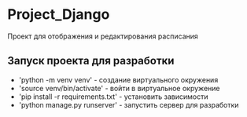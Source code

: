 # Project_Django

Проект для отображения и редактирования расписания

## Запуск проекта для разработки

- 'python -m venv venv' - создание виртуального окружения
- 'source venv/bin/activate' - войти в виртуальное окружение
- 'pip install -r requirements.txt' - установить зависимости
- 'python manage.py runserver' - запустить сервер для разработки
